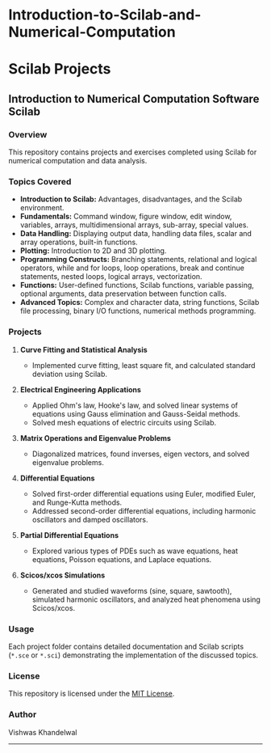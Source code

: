 # Introduction-to-Scilab-and-Numerical-Computation


# Scilab Projects

## Introduction to Numerical Computation Software Scilab

### Overview
This repository contains projects and exercises completed using Scilab for numerical computation and data analysis.

### Topics Covered
- **Introduction to Scilab:** Advantages, disadvantages, and the Scilab environment.
- **Fundamentals:** Command window, figure window, edit window, variables, arrays, multidimensional arrays, sub-array, special values.
- **Data Handling:** Displaying output data, handling data files, scalar and array operations, built-in functions.
- **Plotting:** Introduction to 2D and 3D plotting.
- **Programming Constructs:** Branching statements, relational and logical operators, while and for loops, loop operations, break and continue statements, nested loops, logical arrays, vectorization.
- **Functions:** User-defined functions, Scilab functions, variable passing, optional arguments, data preservation between function calls.
- **Advanced Topics:** Complex and character data, string functions, Scilab file processing, binary I/O functions, numerical methods programming.
  
### Projects
1. **Curve Fitting and Statistical Analysis**
   - Implemented curve fitting, least square fit, and calculated standard deviation using Scilab.

2. **Electrical Engineering Applications**
   - Applied Ohm's law, Hooke's law, and solved linear systems of equations using Gauss elimination and Gauss-Seidal methods.
   - Solved mesh equations of electric circuits using Scilab.

3. **Matrix Operations and Eigenvalue Problems**
   - Diagonalized matrices, found inverses, eigen vectors, and solved eigenvalue problems.

4. **Differential Equations**
   - Solved first-order differential equations using Euler, modified Euler, and Runge-Kutta methods.
   - Addressed second-order differential equations, including harmonic oscillators and damped oscillators.

5. **Partial Differential Equations**
   - Explored various types of PDEs such as wave equations, heat equations, Poisson equations, and Laplace equations.

6. **Scicos/xcos Simulations**
   - Generated and studied waveforms (sine, square, sawtooth), simulated harmonic oscillators, and analyzed heat phenomena using Scicos/xcos.

### Usage
Each project folder contains detailed documentation and Scilab scripts (`*.sce` or `*.sci`) demonstrating the implementation of the discussed topics.

### License
This repository is licensed under the [MIT License](LICENSE).

### Author
Vishwas Khandelwal

---

